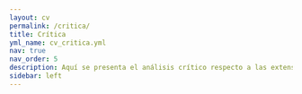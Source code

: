 ```yaml
---
layout: cv
permalink: /critica/
title: Crítica
yml_name: cv_critica.yml
nav: true
nav_order: 5
description: Aquí se presenta el análisis crítico respecto a las extensiones del proyecto y aquellos puntos que en su uso pueden traer consecuencias negativas.
sidebar: left
---
```

